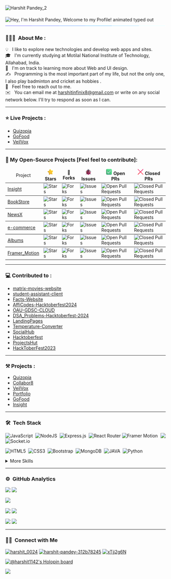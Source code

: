 ![Harshit Pandey_2](https://github.com/user-attachments/assets/7d340834-387f-4249-9355-f107e32dbc25)

 <img src="https://readme-typing-svg.demolab.com?font=Operator+Mono&size=37&duration=2800&pause=2000&color=FAFAFA&center=true&vCenter=true&width=940&height=50&lines=Hey%2C+I'm+Harshit+Pandey" align="middle" alt="Hey, I'm Harshit Pandey, Welcome to my Profile! animated typed out">
<img  src="borderseperator.gif">




### 👨🏻‍💻 &nbsp;About Me :

💡 &nbsp; I like to explore new technologies and develop web apps and sites.\
🎓 &nbsp; I'm currently studying at Motilal National Institute of Technology, Allahabad, India.\
🌱 &nbsp; I'm on track to learning more about Web and UI design.\
✍️ &nbsp; Programming is the most important part of my life, but not the only one, I also play badminton and cricket as hobbies .\
💬 &nbsp; Feel free to reach out to me.\
✉️ &nbsp; You can email me at harshitinfinix8@gmail.com or write on any social network below. I'll try to respond as soon as I can.

<hr/>

### ⭐ Live Projects :
* [Quizopia](https://quizopia.vercel.app/)
* [GoFood](https://gofood-kappa.vercel.app/)
* [VeilVox](https://668c0f5a31558d6273631777--precious-klepon-33af0f.netlify.app/)
<!-- * [Insight](https://harshit1142.github.io/Insight/) -->

<hr/>

### 🚀 My Open-Source Projects [Feel feel to contribute]:
<!-- 
* [Insight](https://github.com/harshit1142/Insight)
* [NewsX](https://github.com/harshit1142/NewsX)
* [e-commerce](https://github.com/harshit1142/e-commerce)
* [BookStore](https://github.com/harshit1142/BookStore)
* [albums](https://github.com/harshit1142/albums)
* [Framer_Motion](https://github.com/harshit1142/Framer_Motion)
-->

<table align="center">
    <thead align="center">
        <tr border: 1px;>
            <td> Project </b></td>
            <td><b><img src="https://raw.githubusercontent.com/Tarikul-Islam-Anik/tarikul-islam-anik/main/assets/images/Star.png" width="20" height="20"> Stars</b></td>
            <td><b>🍴 Forks</b></td>
            <td><b><img src="https://raw.githubusercontent.com/Tarikul-Islam-Anik/tarikul-islam-anik/main/assets/images/Lady%20Beetle.png" width="20" height="20"> Issues</b></td>
            <td><b><img src="https://raw.githubusercontent.com/Tarikul-Islam-Anik/tarikul-islam-anik/main/assets/images/Check%20Mark%20Button.png" width="20" height="20"> Open PRs</b></td>
            <td><b><img src="https://raw.githubusercontent.com/Tarikul-Islam-Anik/tarikul-islam-anik/main/assets/images/Cross%20Mark.png" width="20" height="20"> Closed PRs</b></td>
        </tr>
     </thead>
    <tbody>
         <tr>
            <td> <a href="https://github.com/harshit1142/Insight">Insight</a> </td>
            <td><img alt="Stars" src="https://img.shields.io/github/stars/harshit1142/Insight?style=flat&logo=github"/></td>
             <td><img alt="Forks" src="https://img.shields.io/github/forks/harshit1142/Insight?style=flat&logo=github"/></td>
            <td><img alt="Issues" src="https://img.shields.io/github/issues/harshit1142/Insight?style=flat&logo=github"/></td>
            <td><img alt="Open Pull Requests" src="https://img.shields.io/github/issues-pr/harshit1142/Insight?style=flat&logo=github"/></td>
           <td><img alt="Closed Pull Requests" src="https://img.shields.io/github/issues-pr-closed/harshit1142/Insight?style=flat&color=critical&logo=github"/></td>
        </tr>
    <tbody>
         <tr>
            <td> <a href="https://github.com/harshit1142/BookStore">BookStore</a> </td>
            <td><img alt="Stars" src="https://img.shields.io/github/stars/harshit1142/BookStore?style=flat&logo=github"/></td>
             <td><img alt="Forks" src="https://img.shields.io/github/forks/harshit1142/BookStore?style=flat&logo=github"/></td>
            <td><img alt="Issues" src="https://img.shields.io/github/issues/harshit1142/BookStore?style=flat&logo=github"/></td>
            <td><img alt="Open Pull Requests" src="https://img.shields.io/github/issues-pr/harshit1142/BookStore?style=flat&logo=github"/></td>
           <td><img alt="Closed Pull Requests" src="https://img.shields.io/github/issues-pr-closed/harshit1142/BookStore?style=flat&color=critical&logo=github"/></td>
        </tr>
    </tbody>
    <tbody>
         <tr>
            <td> <a href="https://github.com/harshit1142/NewsX">NewsX</a> </td>
            <td><img alt="Stars" src="https://img.shields.io/github/stars/harshit1142/NewsX?style=flat&logo=github"/></td>
             <td><img alt="Forks" src="https://img.shields.io/github/forks/harshit1142/NewsX?style=flat&logo=github"/></td>
            <td><img alt="Issues" src="https://img.shields.io/github/issues/harshit1142/NewsX?style=flat&logo=github"/></td>
            <td><img alt="Open Pull Requests" src="https://img.shields.io/github/issues-pr/harshit1142/NewsX?style=flat&logo=github"/></td>
           <td><img alt="Closed Pull Requests" src="https://img.shields.io/github/issues-pr-closed/harshit1142/NewsX?style=flat&color=critical&logo=github"/></td>
        </tr>
    </tbody>
    </tbody>
    <tbody>
         <tr>
            <td> <a href="https://github.com/harshit1142/e-commerce">e-commerce</a> </td>
            <td><img alt="Stars" src="https://img.shields.io/github/stars/harshit1142/e-commerce?style=flat&logo=github"/></td>
             <td><img alt="Forks" src="https://img.shields.io/github/forks/harshit1142/e-commerce?style=flat&logo=github"/></td>
            <td><img alt="Issues" src="https://img.shields.io/github/issues/harshit1142/e-commerce?style=flat&logo=github"/></td>
            <td><img alt="Open Pull Requests" src="https://img.shields.io/github/issues-pr/harshit1142/e-commerce?style=flat&logo=github"/></td>
           <td><img alt="Closed Pull Requests" src="https://img.shields.io/github/issues-pr-closed/harshit1142/e-commerce?style=flat&color=critical&logo=github"/></td>
        </tr>
    </tbody>
    </tbody>
    <tbody>
         <tr>
            <td> <a href="https://github.com/harshit1142/albums">Albums</a> </td>
            <td><img alt="Stars" src="https://img.shields.io/github/stars/harshit1142/albums?style=flat&logo=github"/></td>
             <td><img alt="Forks" src="https://img.shields.io/github/forks/harshit1142/albums?style=flat&logo=github"/></td>
            <td><img alt="Issues" src="https://img.shields.io/github/issues/harshit1142/albums?style=flat&logo=github"/></td>
            <td><img alt="Open Pull Requests" src="https://img.shields.io/github/issues-pr/harshit1142/albums?style=flat&logo=github"/></td>
           <td><img alt="Closed Pull Requests" src="https://img.shields.io/github/issues-pr-closed/harshit1142/albums?style=flat&color=critical&logo=github"/></td>
        </tr>
    </tbody>
    <tbody>
         <tr>
            <td> <a href="https://github.com/harshit1142/Framer_Motion">Framer_Motion</a> </td>
            <td><img alt="Stars" src="https://img.shields.io/github/stars/harshit1142/Framer_Motion?style=flat&logo=github"/></td>
             <td><img alt="Forks" src="https://img.shields.io/github/forks/harshit1142/Framer_Motion?style=flat&logo=github"/></td>
            <td><img alt="Issues" src="https://img.shields.io/github/issues/harshit1142/Framer_Motion?style=flat&logo=github"/></td>
            <td><img alt="Open Pull Requests" src="https://img.shields.io/github/issues-pr/harshit1142/Framer_Motion?style=flat&logo=github"/></td>
           <td><img alt="Closed Pull Requests" src="https://img.shields.io/github/issues-pr-closed/harshit1142/Framer_Motion?style=flat&color=critical&logo=github"/></td>
        </tr>
    </tbody>
</table>


<hr/>

### 💻 Contributed to :
* [matrix-movies-website](https://github.com/roannav/matrix-movies-website-hacktoberfest)
* [student-assistant-client](https://github.com/Harshitpandey993/student-assistant-client)
* [Facts-Website](https://github.com/minhaj-313/Facts-Website)
* [AffiCodes-Hacktoberfest2024](https://github.com/DevAffan/AffiCodes-Hacktoberfest2024)
* [OAU-GDSC-CLOUD](https://github.com/softcreations01/OAU-GDSC-CLOUD-Hacktoberfest_2023)
* [DSA_Problems-Hacktoberfest-2024](https://github.com/Saloni6111/DSA_Problems-Hacktoberfest-2024)
* [LandingPages](https://github.com/0silverback0/LandingPages)
* [Temperature-Converter](https://github.com/Neel-07/Temperature-Converter)
* [SocialHub](https://github.com/CareerDevelopmentHub/SocialHub)
* [Hacktoberfest](https://github.com/Niraj-1729/Hacktoberfest)
* [ProjectsHut](https://github.com/priyankarpal/projectshut)
* [HackToberFest2023](https://github.com/thamesweb/HackToberFest2023)

<hr/>

### ⚒️ Projects :
* [Quizopia](https://github.com/harshit1142/Quizopia)
* [Collabor8](https://github.com/harshit1142/collabor8)
* [VeilVox](https://github.com/harshit1142/VeilVox)
* [Portfolio](https://github.com/harshit1142/portfolio)
* [GoFood](https://github.com/harshit1142/GoFood)
* [Insight](https://github.com/harshit1142/Insight)

<hr/>

### 🛠 &nbsp;Tech Stack
<img src="https://raw.githubusercontent.com/vitasha10/vitasha10/master/assets/Night-Coding.gif" align="right"/>

![JavaScript](https://img.shields.io/badge/javascript-%23323330.svg?style=flat&logo=javascript&logoColor=%23F7DF1E)&nbsp;
![NodeJS](https://img.shields.io/badge/node.js-6DA55F?style=flat&logo=node.js&logoColor=black)&nbsp;
![Express.js](https://img.shields.io/badge/express.js-%23404d59.svg?style=flat&logo=express&logoColor=%2361DAFB)&nbsp;
![React Router](https://img.shields.io/badge/React_Router-CA4245?style=flat&logo=react-router&logoColor=white)
![Framer Motion](https://img.shields.io/badge/Framer-CA4245?style=flat&logo=framer&logoColor=black)
![Socket.io](https://img.shields.io/badge/socket.io-%23404d50?style=flat&logo=socket.io&logoColor=yellow)

![HTML5](https://img.shields.io/badge/html5-%23E34F26.svg?style=flat&logo=html5&logoColor=white)&nbsp;
![CSS3](https://img.shields.io/badge/css3-%231572B6.svg?style=flat&logo=css3&logoColor=white)&nbsp;
![Bootstrap](https://img.shields.io/badge/Bootstrap-hotpink.svg?style=flat&logo=Bootstrap&logoColor=white)&nbsp;
![MongoDB](https://img.shields.io/badge/Mongodb-%23007ACC.svg?style=flat&logo=Mongodb&logoColor=white)&nbsp;
![JAVA](https://img.shields.io/badge/java-%23000000.svg?style=flat&logo=java&logoColor=white)&nbsp;
![Python](https://img.shields.io/badge/Python-05122A?style=flat&logo=python)&nbsp;


<details>
<summary>More Skills</summary>

![Visual Studio Code](https://img.shields.io/badge/Visual%20Studio%20Code-0078d7.svg?style=flat&logo=visual-studio-code&logoColor=white)&nbsp;
![Postman](https://img.shields.io/badge/Postman-0028d7.svg?style=flat&logo=postman&logoColor=white)&nbsp;
![Git](https://img.shields.io/badge/git-%23F05033.svg?style=flat&logo=git&logoColor=white)&nbsp;
![GitHub](https://img.shields.io/badge/github-%23121011.svg?style=flat&logo=github&logoColor=white)

</details>

<hr/>

### ⚙️ &nbsp;GitHub Analytics
<!-- * 
<div align="center">
<a href="https://github.com/harshit1142">
  <img height="180em" src="https://github-readme-stats-eight-theta.vercel.app/api?username=harshit1142&show_icons=true&theme=tokyonight&include_all_commits=true&count_private=true&hide_border=true"/>
  <img height="180em" src="https://github-readme-stats-eight-theta.vercel.app/api/top-langs/?username=harshit1142&hide_border=true&cache_seconds=1800&layout=compact&langs_count=8&theme=tokyonight"/> 
  <br/>
  <br/>
  </a>
</div>
-->
  <img height="180em" src="https://github-readme-streak-stats.herokuapp.com/?user=harshit1142&theme=buefy-dark&hide_border=true&background=1a1b27"/>
  <img src="https://github-profile-trophy.vercel.app/?username=harshit1142&margin-w=10&no-frame=true&row=1&theme=darkhub"/>

![](http://github-profile-summary-cards.vercel.app/api/cards/profile-details?username=harshit1142&theme=chartreuse_dark)

![](http://github-profile-summary-cards.vercel.app/api/cards/repos-per-language?username=harshit1142&theme=chartreuse_dark)
![](http://github-profile-summary-cards.vercel.app/api/cards/most-commit-language?username=harshit1142&theme=chartreuse_dark)

![](http://github-profile-summary-cards.vercel.app/api/cards/stats?username=harshit1142&theme=chartreuse_dark)
![](http://github-profile-summary-cards.vercel.app/api/cards/productive-time?username=harshit1142&theme=chartreuse_dark&utcOffset=8)

<hr/>

### 🤝🏻 &nbsp;Connect with Me
<p align="left">
<a href="https://twitter.com/harshit_0024" target="blank"><img align="center" src="https://raw.githubusercontent.com/rahuldkjain/github-profile-readme-generator/master/src/images/icons/Social/twitter.svg" alt="harshit_0024" height="30" width="40" /></a>
<a href="https://linkedin.com/in/harshit-pandey-312b78245" target="blank"><img align="center" src="https://raw.githubusercontent.com/rahuldkjain/github-profile-readme-generator/master/src/images/icons/Social/linked-in-alt.svg" alt="harshit-pandey-312b78245" height="30" width="40" /></a>
<a href="https://discord.gg/xTjj2g6N" target="blank"><img align="center" src="https://raw.githubusercontent.com/rahuldkjain/github-profile-readme-generator/master/src/images/icons/Social/discord.svg" alt="xTjj2g6N" height="30" width="40" /></a>
</p>


[![@harshit1142's Holopin board](https://holopin.me/harshit1142)](https://holopin.io/@harshit1142)

<img src="https://raw.githubusercontent.com/BrunnerLivio/brunnerlivio/master/images/marquee.svg" />
